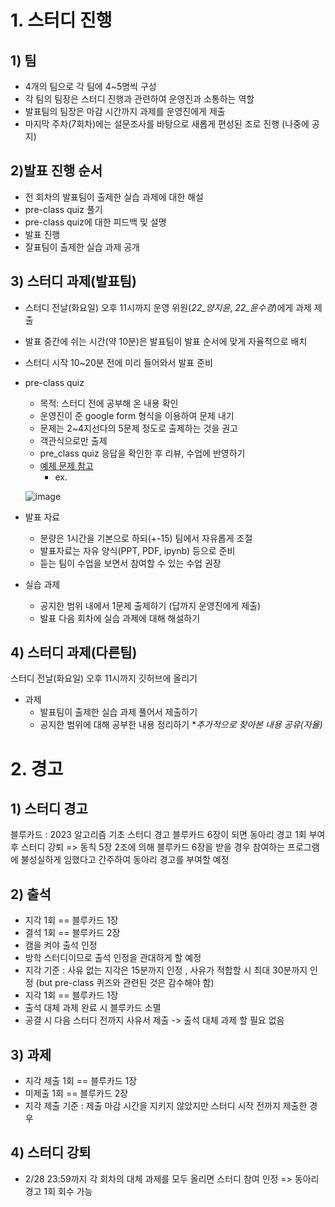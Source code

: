 # 1. 스터디 진행

## 1) 팀
- 4개의 팀으로 각 팀에 4~5명씩 구성
- 각 팀의 팀장은 스터디 진행과 관련하여 운영진과 소통하는 역할
- 발표팀의 팀장은 마감 시간까지 과제를 운영진에게 제출
- 마지막 주차(7회차)에는 설문조사를 바탕으로 새롭게 편성된 조로 진행 (나중에 공지)

## 2)발표 진행 순서
- 전 회차의 발표팀이 출제한 실습 과제에 대한 해설
- pre-class quiz 풀기
- pre-class quiz에 대한 피드백 및 설명
- 발표 진행
- 잘표팀이 출제한 실습 과제 공개

## 3) 스터디 과제(발표팀)
- 스터디 전날(화요일) 오후 11시까지 운영 위원(*22_양지윤*, *22_윤수경*)에게 과제 제출
- 발표 중간에 쉬는 시간(약 10분)은 발표팀이 발표 순서에 맞게 자율적으로 배치 
- 스터디 시작 10~20분 전에 미리 들어와서 발표 준비
- pre-class quiz
   - 목적: 스터디 전에 공부해 온 내용 확인
   - 운영진이 준 google form 형식을 이용하여 문제 내기
   - 문제는 2~4지선다의 5문제 정도로 출제하는 것을 권고
   - 객관식으로만 출제
   - pre_class quiz 응답을 확인한 후 리뷰, 수업에 반영하기
   - [예제 문제 참고](https://docs.google.com/forms/d/e/1FAIpQLSeL_ecFpcUGJObv9XopYwmGErL2E0PPHNzCDp44DU-kYwjAxw/viewform)
     - ex.
   
   ![image](https://github.com/sejongsmarcle/2022_Winter_AiStudy/blob/main/%EC%8A%A4%ED%84%B0%EB%94%94%20%EC%9E%90%EB%A3%8C/img/pre_class%20quiz%20ex.png)
  
- 발표 자료
   - 분량은 1시간을 기본으로 하되(+-15) 팀에서 자유롭게 조절
   - 발표자료는 자유 양식(PPT, PDF, ipynb) 등으로 준비
   - 듣는 팀이 수업을 보면서 참여할 수 있는 수업 권장

- 실습 과제
   - 공지한 범위 내에서 1문제 출제하기 (답까지 운영진에게 제출)
   - 발표 다음 회차에 실습 과제에 대해 해설하기

## 4) 스터디 과제(다른팀)   
스터디 전날(화요일) 오후 11시까지 깃허브에 올리기
- 과제
   - 발표팀이 출제한 실습 과제 풀어서 제출하기
   - 공지한 범위에 대해 공부한 내용 정리하기  **추가적으로 찾아본 내용 공유(자율)*

# 2. 경고

## 1) 스터디 경고
블루카드 : 2023 알고리즘 기초 스터디 경고
블루카드 6장이 되면 동아리 경고 1회 부여 후 스터디 강퇴
=> 동칙 5장 2조에 의해 블루카드 6장을 받을 경우 참여하는 프로그램에 불성실하게 임했다고 간주하여 동아리 경고를 부여할 예정

## 2) 출석
- 지각 1회 == 블루카드 1장
- 결석 1회 == 블루카드 2장
- 캠을 켜야 출석 인정
- 방학 스터디이므로 출석 인정을 관대하게 할 예정
- 지각 기준 : 사유 없는 지각은 15분까지 인정 , 사유가 적합할 시 최대 30분까지 인정 (but pre-class 퀴즈와 관련된 것은 감수해야 함)
- 지각 1회 == 블루카드 1장 
- 출석 대체 과제 완료 시 블루카드 소멸
- 공결 시 다음 스터디 전까지 사유서 제출 -> 출석 대체 과제 할 필요 없음

## 3) 과제
- 지각 제출 1회 == 블루카드 1장
- 미제출 1회 == 블루카드 2장
- 지각 제출 기준 : 제출 마감 시간을 지키지 않았지만 스터디 시작 전까지 제출한 경우

## 4) 스터디 강퇴
- 2/28 23:59까지 각 회차의 대체 과제를 모두 올리면 스터디 참여 인정 => 동아리 경고 1회 회수 가능
